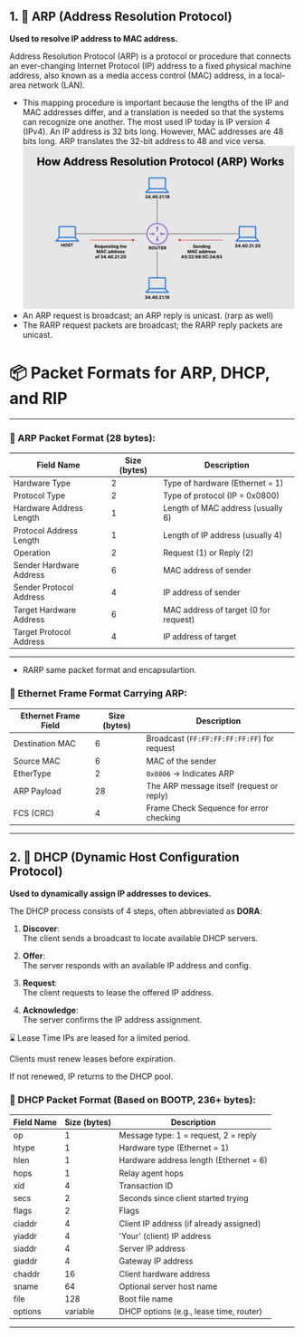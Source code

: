 
## 1. 🧭 ARP (Address Resolution Protocol)

**Used to resolve IP address to MAC address.**

Address Resolution Protocol (ARP) is a protocol or procedure that connects an ever-changing Internet Protocol (IP) address to a fixed physical machine address, also known as a media access control (MAC) address, in a local-area network (LAN).
 - This mapping procedure is important because the lengths of the IP and MAC addresses differ, and a translation is needed so that the systems can recognize one another. The most used IP today is IP version 4 (IPv4). An IP address is 32 bits long. However, MAC addresses are 48 bits long. ARP translates the 32-bit address to 48 and vice versa.
![alt text](image.png)
- An ARP request is broadcast;   an ARP reply is unicast. (rarp as well)
- The RARP request packets are  broadcast;  the RARP reply packets are  unicast.

# 📦 Packet Formats for ARP, DHCP, and RIP

---

### 📄 ARP Packet Format (28 bytes):

| Field Name              | Size (bytes) | Description                              |
|-------------------------|--------------|------------------------------------------|
| Hardware Type           | 2            | Type of hardware (Ethernet = 1)          |
| Protocol Type           | 2            | Type of protocol (IP = 0x0800)           |
| Hardware Address Length | 1            | Length of MAC address (usually 6)        |
| Protocol Address Length | 1            | Length of IP address (usually 4)         |
| Operation               | 2            | Request (1) or Reply (2)                 |
| Sender Hardware Address | 6            | MAC address of sender                    |
| Sender Protocol Address | 4            | IP address of sender                     |
| Target Hardware Address | 6            | MAC address of target (0 for request)    |
| Target Protocol Address | 4            | IP address of target                     |

---

- RARP same packet format and encapsulartion.



### 🔹 Ethernet Frame Format Carrying ARP:

| Ethernet Frame Field | Size (bytes) | Description                                  |
|----------------------|--------------|----------------------------------------------|
| Destination MAC      | 6            | Broadcast (`FF:FF:FF:FF:FF:FF`) for request   |
| Source MAC           | 6            | MAC of the sender                            |
| EtherType            | 2            | `0x0806` → Indicates ARP                     |
| ARP Payload          | 28           | The ARP message itself (request or reply)    |
| FCS (CRC)            | 4            | Frame Check Sequence for error checking      |

---


## 2. 📡 DHCP (Dynamic Host Configuration Protocol)

**Used to dynamically assign IP addresses to devices.**

The DHCP process consists of 4 steps, often abbreviated as **DORA**:

1. **Discover**:  
   The client sends a broadcast to locate available DHCP servers.

2. **Offer**:  
   The server responds with an available IP address and config.

3. **Request**:  
   The client requests to lease the offered IP address.

4. **Acknowledge**:  
   The server confirms the IP address assignment.

⌛ Lease Time
IPs are leased for a limited period.

Clients must renew leases before expiration.

If not renewed, IP returns to the DHCP pool.


### 📄 DHCP Packet Format (Based on BOOTP, 236+ bytes):

| Field Name            | Size (bytes) | Description                              |
|-----------------------|--------------|------------------------------------------|
| op                    | 1            | Message type: 1 = request, 2 = reply     |
| htype                 | 1            | Hardware type (Ethernet = 1)             |
| hlen                  | 1            | Hardware address length (Ethernet = 6)   |
| hops                  | 1            | Relay agent hops                         |
| xid                   | 4            | Transaction ID                           |
| secs                  | 2            | Seconds since client started trying      |
| flags                 | 2            | Flags                                    |
| ciaddr                | 4            | Client IP address (if already assigned)  |
| yiaddr                | 4            | 'Your' (client) IP address               |
| siaddr                | 4            | Server IP address                        |
| giaddr                | 4            | Gateway IP address                       |
| chaddr                | 16           | Client hardware address                  |
| sname                 | 64           | Optional server host name                |
| file                  | 128          | Boot file name                           |
| options               | variable     | DHCP options (e.g., lease time, router)  |

---
